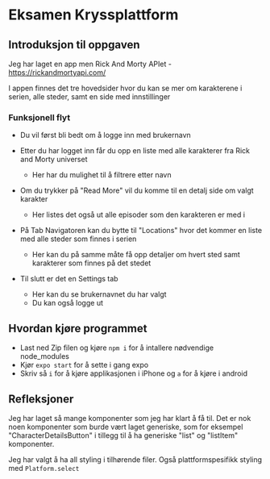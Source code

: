 # Eksamen Kryssplattform

## Introduksjon til oppgaven

Jeg har laget en app men Rick And Morty APIet - https://rickandmortyapi.com/

I appen finnes det tre hovedsider hvor du kan se mer om karakterene i serien, alle steder, samt en side med innstillinger

### Funksjonell flyt

- Du vil først bli bedt om å logge inn med brukernavn
- Etter du har logget inn får du opp en liste med alle karakterer fra Rick and Morty universet
  - Her har du mulighet til å filtrere etter navn
- Om du trykker på "Read More" vil du komme til en detalj side om valgt karakter

  - Her listes det også ut alle episoder som den karakteren er med i

- På Tab Navigatoren kan du bytte til "Locations" hvor det kommer en liste med alle steder som finnes i serien

  - Her kan du på samme måte få opp detaljer om hvert sted samt karakterer som finnes på det stedet

- Til slutt er det en Settings tab
  - Her kan du se brukernavnet du har valgt
  - Du kan også logge ut

## Hvordan kjøre programmet

- Last ned Zip filen og kjøre `npm i` for å intallere nødvendige node_modules
- Kjør `expo start` for å sette i gang expo
- Skriv så `i` for å kjøre applikasjonen i iPhone og `a` for å kjøre i android

## Refleksjoner

Jeg har laget så mange komponenter som jeg har klart å få til. Det er nok noen komponenter som burde vært laget generiske, som for eksempel "CharacterDetailsButton" i tillegg til å ha generiske "list" og "listItem" komponenter.

Jeg har valgt å ha all styling i tilhørende filer. Også plattformspesifikk styling med `Platform.select`
